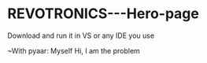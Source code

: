 # REVOTRONICS---Hero-page

Download and run it in VS or any IDE you use

~With pyaar:
Myself Hi, I am the problem
